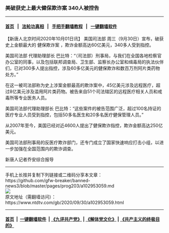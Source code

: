 ### 美破获史上最大健保欺诈案 340人被控告
------------------------

#### [首页](https://github.com/gfw-breaker/banned-news3/blob/master/README.md) &nbsp;&nbsp;|&nbsp;&nbsp; [法轮功真相](https://github.com/begood0513/basic/blob/master/README.md)  &nbsp;&nbsp;|&nbsp;&nbsp; [手把手翻墙教程](https://github.com/gfw-breaker/guides/wiki)  &nbsp;&nbsp;|&nbsp;&nbsp; [一键翻墙软件](https://github.com/gfw-breaker/nogfw/blob/master/README.md)  



<div><div class="post_content" itemprop="articleBody">
 <p>
  【新唐人北京时间2020年10月01日讯】
  <ok href="https://www.ntdtv.com/gb/美国司法部.htm">
   美国司法部
  </ok>
  周三（9月30日）宣布，破获史上金额最大的
  <ok href="https://www.ntdtv.com/gb/健保欺诈案.htm">
   健保欺诈案
  </ok>
  ，欺诈金额高达60亿美元，340多人受到指控。
 </p>
 <p>
  <ok href="https://www.ntdtv.com/gb/美国司法部.htm">
   美国司法部
  </ok>
  代理助理部长 巴比特：“（司法部）刑事局，与我们在全国各地检察官办公室的同事，以及包括联邦调查局、卫生部、监察长办公室和缉毒局的执法伙伴们，已对300多人提出指控，涉及60多亿美元的健保欺诈和数百万剂阿片类药物处方。”
 </p>
 <p>
  在这一被司法部称为史上涉案金额最高的欺诈案中，45亿美元涉及远程医疗，超过8亿美元涉及滥用阿片类药物。被告来自51个司法辖区的远程医疗相关人员和戒毒所等专业医务人员。
 </p>
 <p>
  美国司法部代理助理部长 巴比特：“这些案件的被告范围广泛，超过100名持证的医疗专业人员受到指控，包括50多名医生和20多名医疗健保管理人员。”
 </p>
 <p>
  从2007年至今，美国已经对近4600人提出了健保欺诈指控，欺诈金额高达250亿美元。
 </p>
 <p>
  美国司法部刑事局的反医疗欺诈部门，还专门成立了国家快速响应打击小组，以进一步加强在全国范围内的欺诈调查。
 </p>
 <p>
  新唐人记者乔安综合报导
 </p>
 <div class="single_ad">
 </div>
</div>
</div>
<hr/>
手机上长按并复制下列链接或二维码分享本文章：<br/>
https://github.com/gfw-breaker/banned-news3/blob/master/pages/prog203/a102953059.md <br/>
<a href='https://github.com/gfw-breaker/banned-news3/blob/master/pages/prog203/a102953059.md'><img src='https://github.com/gfw-breaker/banned-news3/blob/master/pages/prog203/a102953059.md.png'/></a> <br/>
原文地址（需翻墙访问）：https://www.ntdtv.com/gb/2020/09/30/a102953059.html


------------------------
#### [首页](https://github.com/gfw-breaker/banned-news3/blob/master/README.md) &nbsp;|&nbsp; [一键翻墙软件](https://github.com/gfw-breaker/nogfw/blob/master/README.md) &nbsp;| [《九评共产党》](https://github.com/gfw-breaker/9ping.md/blob/master/README.md#九评之一评共产党是什么) | [《解体党文化》](https://github.com/gfw-breaker/jtdwh.md/blob/master/README.md) | [《共产主义的终极目的》](https://github.com/gfw-breaker/gczydzjmd.md/blob/master/README.md)


<img src='http://gfw-breaker.win/banned-news3/pages/prog203/a102953059.md' width='0px' height='0px'/>